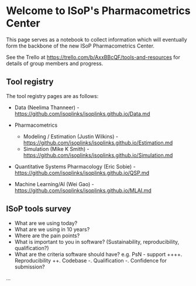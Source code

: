 # Welcome to ISoP's Pharmacometrics Center

This page serves as a notebook to collect information which will eventually form the backbone of the new ISoP Pharmacometrics Center.

See the Trello at https://trello.com/b/AxxBBcQF/tools-and-resources for details of group members and progress.

## Tool registry

The tool registry pages are as follows:

* Data (Neelima Thanneer) - https://github.com/isoplinks/isoplinks.github.io/Data.md

* Pharmacometrics
  - Modeling / Estimation (Justin Wilkins) - https://github.com/isoplinks/isoplinks.github.io/Estimation.md
  - Simulation (Mike K Smith) - https://github.com/isoplinks/isoplinks.github.io/Simulation.md   
  
* Quantitative Systems Pharmacology (Eric Sobie)  - https://github.com/isoplinks/isoplinks.github.io/QSP.md

* Machine Learning/AI (Wei Gao) - https://github.com/isoplinks/isoplinks.github.io/MLAI.md

## ISoP tools survey

* What are we using today?
* What are we using in 10 years?
* Where are the pain points?
* What is important to you in software? (Sustainability, reproducibility, qualification?)
* What are the criteria software should have? e.g. PsN - support ++++. Reproducibility ++. Codebase -. Qualification -. Confidence for submission?

...

